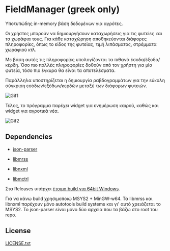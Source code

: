 # FieldManager (greek only)

Υποτυπώδης in-memory βάση δεδομένων για αγρότες.

Οι χρήστες μπορούν να δημιουργήσουν καταχωρήσεις για τις φυτείες και τα χωράφια τους. Για κάθε καταχώρηση αποθηκεύονται διάφορες πληροφορίες, όπως το είδος της φυτείας, τιμή λιπάσματος,  στρέμματα χωραφιού κτλ.

Με βάση αυτές τις πληροφορίες υπολογίζονται τα πιθανά έσοδα/έξοδα/κέρδη. Όσο πιο πολλές πληροφορίες δοθούν από τον χρήστη για μία φυτεία, τόσο πιο έγκυρα θα είναι τα αποτελέσματα.

Παράλληλα υποστηρίζεται η δημιουργία ραβδογραμμάτων για την εύκολη σύγκριση εσόδων/εξόδων/κερδών μεταξύ των διάφορων φυτειών.

![Gif1](https://i.imgur.com/InEHPtH.gif)

Τέλος, το πρόγραμμα παρέχει widget για ενημέρωση καιρού, καθώς και widget για αγροτικά νέα.

![Gif2](https://i.imgur.com/7yIKSXs.gif)

## Dependencies


* [json-parser](https://github.com/udp/json-parser)

* [libmrss](https://github.com/bakulf/libmrss)

* [libnxml](https://github.com/bakulf/libnxml)

* [libmctrl](http://www.mctrl.org)

Στα Releases υπάρχει [έτοιμο build για 64bit Windows](https://github.com/Gikoskos/FieldManager/releases/download/1.0.0/FieldManager_x64.zip).

Για να κάνω build χρησιμοποιώ MSYS2 + MinGW-w64. Τα libmrss  και libnxml παρέχουν μόνο autotools build systems και γι' αυτό χρειάζεται το MSYS2. Το json-parser είναι μόνο δύο αρχεία που τα βάζω στο root του repo.

## License

[LICENSE.txt](#LICENSE.txt)